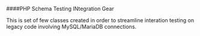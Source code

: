 ####PHP Schema Testing INtegration Gear

This is set of few classes created in order to streamline interation testing on legacy code involving MySQL/MariaDB connections.